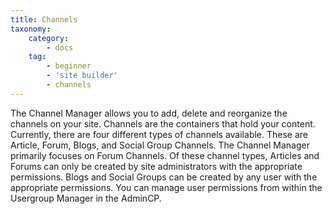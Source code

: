 ```yaml
---
title: Channels
taxonomy:
    category:
        - docs
    tag:
        - beginner
        - 'site builder'
        - channels
---
```


The Channel Manager allows you to add, delete and reorganize the channels on your site. Channels are the containers that hold your content. Currently, there are four different types of channels available. These are Article, Forum, Blogs, and Social Group Channels. The Channel Manager primarily focuses on Forum Channels. Of these channel types, Articles and Forums can only be created by site administrators with the appropriate permissions. Blogs and Social Groups can be created by any user with the appropriate permissions. You can manage user permissions from within the Usergroup Manager in the AdminCP.